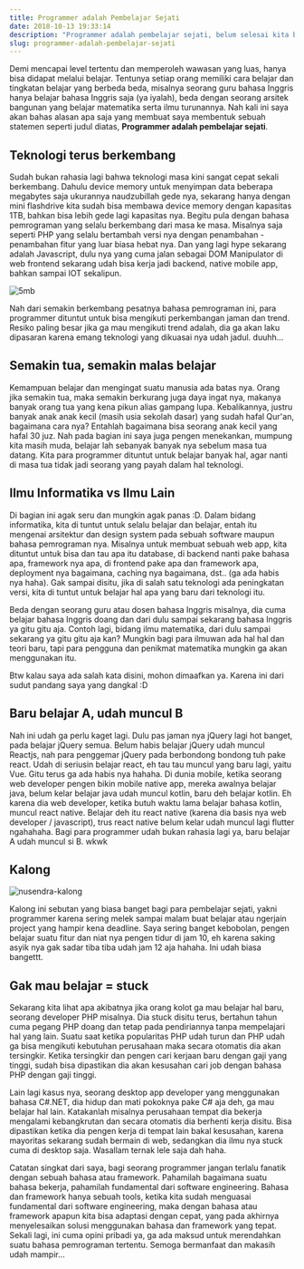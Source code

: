 ```yaml
---
title: Programmer adalah Pembelajar Sejati
date: 2018-10-13 19:33:14
description: "Programmer adalah pembelajar sejati, belum selesai kita belajar framework A udah muncul aja framework B. Berikut ini penjelasan dan opini saya mengenai hal ini."
slug: programmer-adalah-pembelajar-sejati
---
```


Demi mencapai level tertentu dan memperoleh wawasan yang luas, hanya bisa didapat melalui belajar. Tentunya setiap orang memiliki cara belajar dan tingkatan belajar yang berbeda beda, misalnya seorang guru bahasa Inggris hanya belajar bahasa Inggris saja (ya iyalah), beda dengan seorang arsitek bangunan yang belajar matematika serta ilmu turunannya. Nah kali ini saya akan bahas alasan apa saja yang membuat saya membentuk sebuah statemen seperti judul diatas, **Programmer adalah pembelajar sejati**.

## Teknologi terus berkembang

Sudah bukan rahasia lagi bahwa teknologi masa kini sangat cepat sekali berkembang. Dahulu device memory untuk menyimpan data beberapa megabytes saja ukurannya naudzubillah gede nya, sekarang hanya dengan mini flashdrive kita sudah bisa membawa device memory dengan kapasitas 1TB, bahkan bisa lebih gede lagi kapasitas nya. Begitu pula dengan bahasa pemrograman yang selalu berkembang dari masa ke masa. Misalnya saja seperti PHP yang selalu bertambah versi nya dengan penambahan - penambahan fitur yang luar biasa hebat nya. Dan yang lagi hype sekarang adalah Javascript, dulu nya yang cuma jalan sebagai DOM Manipulator di web frontend sekarang udah bisa kerja jadi backend, native mobile app, bahkan sampai IOT sekalipun.

![5mb](http://media.factmyth.com/2015/09/ibm-350-hard-drive-fact-first-hard-drive.jpg)

Nah dari semakin berkembang pesatnya bahasa pemrograman ini, para programmer dituntut untuk bisa mengikuti perkembangan jaman dan trend. Resiko paling besar jika ga mau mengikuti trend adalah, dia ga akan laku dipasaran karena emang teknologi yang dikuasai nya udah jadul. duuhh...

## Semakin tua, semakin malas belajar

Kemampuan belajar dan mengingat suatu manusia ada batas nya. Orang jika semakin tua, maka semakin berkurang juga daya ingat nya, makanya banyak orang tua yang kena pikun alias gampang lupa. Kebalikannya, justru banyak anak anak kecil (masih usia sekolah dasar) yang sudah hafal Qur'an, bagaimana cara nya? Entahlah bagaimana bisa seorang anak kecil yang hafal 30 juz. Nah pada bagian ini saya juga pengen menekankan, mumpung kita masih muda, belajar lah sebanyak banyak nya sebelum masa tua datang. Kita para programmer dituntut untuk belajar banyak hal, agar nanti di masa tua tidak jadi seorang yang payah dalam hal teknologi.

## Ilmu Informatika vs Ilmu Lain

Di bagian ini agak seru dan mungkin agak panas :D. Dalam bidang informatika, kita di tuntut untuk selalu belajar dan belajar, entah itu mengenai arsitektur dan design system pada sebuah software maupun bahasa pemrograman nya. Misalnya untuk membuat sebuah web app, kita dituntut untuk bisa dan tau apa itu database, di backend nanti pake bahasa apa, framework nya apa, di frontend pake apa dan framework apa, deployment nya bagaimana, caching nya bagaimana, dst.. (ga ada habis nya haha). Gak sampai disitu, jika di salah satu teknologi ada peningkatan versi, kita di tuntut untuk belajar hal apa yang baru dari teknologi itu.

Beda dengan seorang guru atau dosen bahasa Inggris misalnya, dia cuma belajar bahasa Inggris doang dan dari dulu sampai sekarang bahasa Inggris ya gitu gitu aja. Contoh lagi, bidang ilmu matematika, dari dulu sampai sekarang ya gitu gitu aja kan? Mungkin bagi para ilmuwan ada hal hal dan teori baru, tapi para pengguna dan penikmat matematika mungkin ga akan menggunakan itu.

Btw kalau saya ada salah kata disini, mohon dimaafkan ya. Karena ini dari sudut pandang saya yang dangkal :D

## Baru belajar A, udah muncul B

Nah ini udah ga perlu kaget lagi. Dulu pas jaman nya jQuery lagi hot banget, pada belajar jQuery semua. Belum habis belajar jQuery udah muncul Reactjs, nah para penggemar jQuery pada berbondong bondong tuh pake react. Udah di seriusin belajar react, eh tau tau muncul yang baru lagi, yaitu Vue. Gitu terus ga ada habis nya hahaha. Di dunia mobile, ketika seorang web developer pengen bikin mobile native app, mereka awalnya belajar java, belum kelar belajar java udah muncul kotlin, baru deh belajar kotlin. Eh karena dia web developer, ketika butuh waktu lama belajar bahasa kotlin, muncul react native. Belajar deh itu react native (karena dia basis nya web developer / javascript), trus react native belum kelar udah muncul lagi flutter ngahahaha. Bagi para programmer udah bukan rahasia lagi ya, baru belajar A udah muncul si B. wkwk

## Kalong

![nusendra-kalong](https://aboutkalong.files.wordpress.com/2016/05/1.jpg)

Kalong ini sebutan yang biasa banget bagi para pembelajar sejati, yakni programmer karena sering melek sampai malam buat belajar atau ngerjain project yang hampir kena deadline. Saya sering banget kebobolan, pengen belajar suatu fitur dan niat nya pengen tidur di jam 10, eh karena saking asyik nya gak sadar tiba tiba udah jam 12 aja hahaha. Ini udah biasa bangettt.

## Gak mau belajar = stuck

Sekarang kita lihat apa akibatnya jika orang kolot ga mau belajar hal baru, seorang developer PHP misalnya. Dia stuck disitu terus, bertahun tahun cuma pegang PHP doang dan tetap pada pendiriannya tanpa mempelajari hal yang lain. Suatu saat ketika popularitas PHP udah turun dan PHP udah ga bisa mengikuti kebutuhan perusahaan maka secara otomatis dia akan tersingkir. Ketika tersingkir dan pengen cari kerjaan baru dengan gaji yang tinggi, sudah bisa dipastikan dia akan kesusahan cari job dengan bahasa PHP dengan gaji tinggi. 

Lain lagi kasus nya, seorang desktop app developer yang menggunakan bahasa C#.NET, dia hidup dan mati pokoknya pake C# aja deh, ga mau belajar hal lain. Katakanlah misalnya perusahaan tempat dia bekerja mengalami kebangkrutan dan secara otomatis dia berhenti kerja disitu. Bisa dipastikan ketika dia pengen kerja di tempat lain bakal kesusahan, karena mayoritas sekarang sudah bermain di web, sedangkan dia ilmu nya stuck cuma di desktop saja. Wasallam ternak lele saja dah haha.

Catatan singkat dari saya, bagi seorang programmer jangan terlalu fanatik dengan sebuah bahasa atau framework. Pahamilah bagaimana suatu bahasa bekerja, pahamilah fundamental dari software engineering. Bahasa dan framework hanya sebuah tools, ketika kita sudah menguasai fundamental dari software engineering, maka dengan bahasa atau framework apapun kita bisa adaptasi dengan cepat, yang pada akhirnya menyelesaikan solusi menggunakan bahasa dan framework yang tepat. Sekali lagi, ini cuma opini pribadi ya, ga ada maksud untuk merendahkan suatu bahasa pemrograman tertentu. Semoga bermanfaat dan makasih udah mampir...
